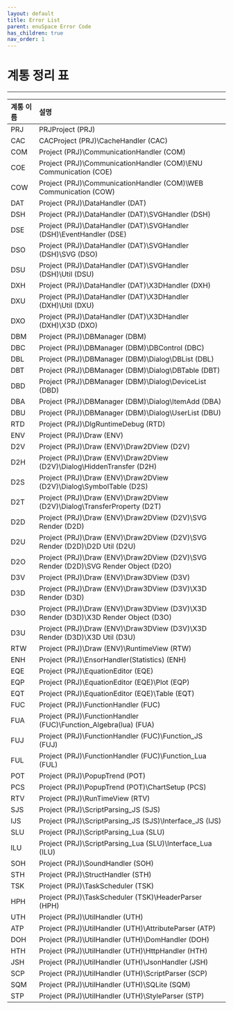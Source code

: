 ```yaml
---
layout: default
title: Error List
parent: enuSpace Error Code
has_children: true 
nav_order: 1
---
```

# 계통 정리 표

---

| **계통 이름** | **설명** |
| :--- | :--- |
| PRJ | PRJProject \(PRJ\) |
| CAC | CACProject \(PRJ\)\CacheHandler \(CAC\) |
| COM | Project \(PRJ\)\CommunicationHandler \(COM\) |
| COE | Project \(PRJ\)\CommunicationHandler \(COM\)\ENU Communication \(COE\) |
| COW | Project \(PRJ\)\CommunicationHandler \(COM\)\WEB Communication \(COW\) |
| DAT | Project \(PRJ\)\DataHandler \(DAT\) |
| DSH | Project \(PRJ\)\DataHandler \(DAT\)\SVGHandler \(DSH\) |
| DSE | Project \(PRJ\)\DataHandler \(DAT\)\SVGHandler \(DSH\)\EventHandler \(DSE\) |
| DSO | Project \(PRJ\)\DataHandler \(DAT\)\SVGHandler \(DSH\)\SVG \(DSO\) |
| DSU | Project \(PRJ\)\DataHandler \(DAT\)\SVGHandler \(DSH\)\Util \(DSU\) |
| DXH | Project \(PRJ\)\DataHandler \(DAT\)\X3DHandler \(DXH\) |
| DXU | Project \(PRJ\)\DataHandler \(DAT\)\X3DHandler \(DXH\)\Util \(DXU\) |
| DXO | Project \(PRJ\)\DataHandler \(DAT\)\X3DHandler \(DXH\)\X3D \(DXO\) |
| DBM | Project \(PRJ\)\DBManager \(DBM\) |
| DBC | Project \(PRJ\)\DBManager \(DBM\)\DBControl \(DBC\) |
| DBL | Project \(PRJ\)\DBManager \(DBM\)\Dialog\DBList \(DBL\) |
| DBT | Project \(PRJ\)\DBManager \(DBM\)\Dialog\DBTable \(DBT\) |
| DBD | Project \(PRJ\)\DBManager \(DBM\)\Dialog\DeviceList \(DBD\) |
| DBA | Project \(PRJ\)\DBManager \(DBM\)\Dialog\ItemAdd \(DBA\) |
| DBU | Project \(PRJ\)\DBManager \(DBM\)\Dialog\UserList \(DBU\) |
| RTD | Project \(PRJ\)\DlgRuntimeDebug \(RTD\) |
| ENV | Project \(PRJ\)\Draw \(ENV\) |
| D2V | Project \(PRJ\)\Draw \(ENV\)\Draw2DView \(D2V\) |
| D2H | Project \(PRJ\)\Draw \(ENV\)\Draw2DView \(D2V\)\Dialog\HiddenTransfer \(D2H\) |
| D2S | Project \(PRJ\)\Draw \(ENV\)\Draw2DView \(D2V\)\Dialog\SymbolTable \(D2S\) |
| D2T | Project \(PRJ\)\Draw \(ENV\)\Draw2DView \(D2V\)\Dialog\TransferProperty \(D2T\) |
| D2D | Project \(PRJ\)\Draw \(ENV\)\Draw2DView \(D2V\)\SVG Render \(D2D\) |
| D2U | Project \(PRJ\)\Draw \(ENV\)\Draw2DView \(D2V\)\SVG Render \(D2D\)\D2D Util \(D2U\) |
| D2O | Project \(PRJ\)\Draw \(ENV\)\Draw2DView \(D2V\)\SVG Render \(D2D\)\SVG Render Object \(D2O\) |
| D3V | Project \(PRJ\)\Draw \(ENV\)\Draw3DView \(D3V\) |
| D3D | Project \(PRJ\)\Draw \(ENV\)\Draw3DView \(D3V\)\X3D Render \(D3D\) |
| D3O | Project \(PRJ\)\Draw \(ENV\)\Draw3DView \(D3V\)\X3D Render \(D3D\)\X3D Render Object \(D3O\) |
| D3U | Project \(PRJ\)\Draw \(ENV\)\Draw3DView \(D3V\)\X3D Render \(D3D\)\X3D Util \(D3U\) |
| RTW | Project \(PRJ\)\Draw \(ENV\)\RuntimeView \(RTW\) |
| ENH | Project \(PRJ\)\EnsorHandler\(Statistics\) \(ENH\) |
| EQE | Project \(PRJ\)\EquationEditor \(EQE\) |
| EQP | Project \(PRJ\)\EquationEditor \(EQE\)\Plot \(EQP\) |
| EQT | Project \(PRJ\)\EquationEditor \(EQE\)\Table \(EQT\) |
| FUC | Project \(PRJ\)\FunctionHandler \(FUC\) |
| FUA | Project \(PRJ\)\FunctionHandler \(FUC\)\Function\_Algebra\(lua\) \(FUA\) |
| FUJ | Project \(PRJ\)\FunctionHandler \(FUC\)\Function\_JS \(FUJ\) |
| FUL | Project \(PRJ\)\FunctionHandler \(FUC\)\Function\_Lua \(FUL\) |
| POT | Project \(PRJ\)\PopupTrend \(POT\) |
| PCS | Project \(PRJ\)\PopupTrend \(POT\)\ChartSetup \(PCS\) |
| RTV | Project \(PRJ\)\RunTimeView \(RTV\) |
| SJS | Project \(PRJ\)\ScriptParsing\_JS \(SJS\) |
| IJS | Project \(PRJ\)\ScriptParsing\_JS \(SJS\)\Interface\_JS \(IJS\) |
| SLU | Project \(PRJ\)\ScriptParsing\_Lua \(SLU\) |
| ILU | Project \(PRJ\)\ScriptParsing\_Lua \(SLU\)\Interface\_Lua \(ILU\) |
| SOH | Project \(PRJ\)\SoundHandler \(SOH\) |
| STH | Project \(PRJ\)\StructHandler \(STH\) |
| TSK | Project \(PRJ\)\TaskScheduler \(TSK\) |
| HPH | Project \(PRJ\)\TaskScheduler \(TSK\)\HeaderParser \(HPH\) |
| UTH | Project \(PRJ\)\UtilHandler \(UTH\) |
| ATP | Project \(PRJ\)\UtilHandler \(UTH\)\AttributeParser \(ATP\) |
| DOH | Project \(PRJ\)\UtilHandler \(UTH\)\DomHandler \(DOH\) |
| HTH | Project \(PRJ\)\UtilHandler \(UTH\)\HttpHandler \(HTH\) |
| JSH | Project \(PRJ\)\UtilHandler \(UTH\)\JsonHandler \(JSH\) |
| SCP | Project \(PRJ\)\UtilHandler \(UTH\)\ScriptParser \(SCP\) |
| SQM | Project \(PRJ\)\UtilHandler \(UTH\)\SQLite \(SQM\) |
| STP | Project \(PRJ\)\UtilHandler \(UTH\)\StyleParser \(STP\) |



